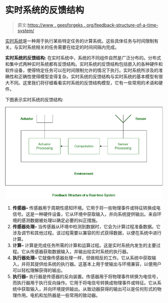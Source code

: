 # 实时系统的反馈结构

> 原文:[https://www . geesforgeks . org/feedback-structure-of-a-time-system/](https://www.geeksforgeeks.org/feedback-structure-of-a-real-time-system/)

[实时系统](https://www.geeksforgeeks.org/real-time-systems/)是一种用于执行某些特定任务的计算系统。这些具体任务与时间限制有关。与实时系统相关的任务需要在给定的时间间隔内完成。

**实时系统的反馈结构:**
在实时系统中，系统的不同组件自然是广泛分布的。分布式和集中式两种实时系统都有反馈结构。实时系统的反馈结构包括嵌入的各种硬件和软件设备，使得特定任务可以在时间限制允许的情况下执行。实时系统所涉及的准确性和正确性使得模型变得复杂。实时系统的反馈结构与实时系统的基本模型有很大不同。这里我们将仔细看看实时系统的反馈结构模型，它有一些常用的术语和硬件。

下图表示实时系统的反馈结构:

![](img/81a51e9f6ceef20e48e5c2d1a61a9fcc.png)

1.  **传感器–**
    传感器用于周期性感知环境。它用于将一些物理事件或特征转换成电信号。这是一种硬件设备，它从环境中获取输入，并向系统提供输出。来自环境的感测数据被处理以确定必要的纠正措施。
2.  **传感器处理–**
    当传感器从环境中检测到数据时，它会为计算过程准备数据。它涉及调节和其他过程。该过程需要以兼容的形式获得数据，以便在系统中进行计算。
3.  **计算–**
    计算是完成任务所需的计算和运算过程。这是实时系统内发生的主要过程。它从传感器获取数据输入，并输出给实时系统的执行器。
4.  **执行器处理–**
    它就像传感器处理一样，但做相反的工作。它从系统中获取输入，并将其提供给系统的执行器。这基本上用于使输出与环境兼容，以便用户可以轻松理解获得的输出。
5.  **执行器–**
    执行器是传感器的反向装置。传感器用于将物理事件转换为电信号，而执行器用于执行反向操作。它用于将电信号转换成物理事件或特征。它从系统中获取输入，并向环境提供输出。从致动器获得的输出可以是任何形式的物理作用。电机和加热器是一些常用的致动器。